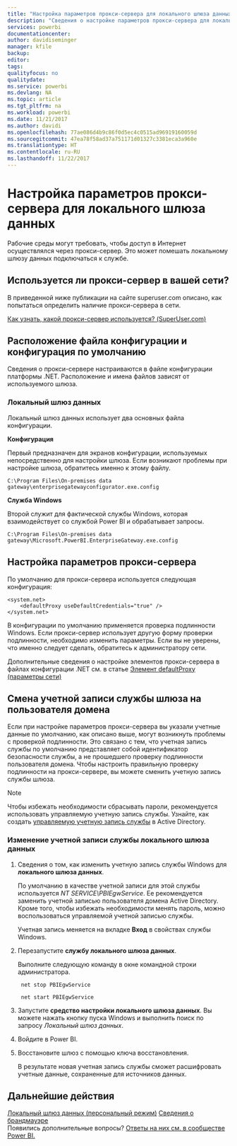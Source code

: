 ```yaml
---
title: "Настройка параметров прокси-сервера для локального шлюза данных"
description: "Сведения о настройке параметров прокси-сервера для локального шлюза данных."
services: powerbi
documentationcenter: 
author: davidiseminger
manager: kfile
backup: 
editor: 
tags: 
qualityfocus: no
qualitydate: 
ms.service: powerbi
ms.devlang: NA
ms.topic: article
ms.tgt_pltfrm: na
ms.workload: powerbi
ms.date: 11/21/2017
ms.author: davidi
ms.openlocfilehash: 77ae086d4b9c86f0d5ec4c0515ad96919160059d
ms.sourcegitcommit: 47ea78f58ad37a751171d01327c3381eca3a960e
ms.translationtype: HT
ms.contentlocale: ru-RU
ms.lasthandoff: 11/22/2017
---
```

# <a name="configuring-proxy-settings-for-the-on-premises-data-gateway"></a>Настройка параметров прокси-сервера для локального шлюза данных
Рабочие среды могут требовать, чтобы доступ в Интернет осуществлялся через прокси-сервер. Это может помешать локальному шлюзу данных подключаться к службе.

## <a name="does-your-network-use-a-proxy"></a>Используется ли прокси-сервер в вашей сети?
В приведенной ниже публикации на сайте superuser.com описано, как попытаться определить наличие прокси-сервера в сети.

[Как узнать, какой прокси-сервер используется? (SuperUser.com)](https://superuser.com/questions/346372/how-do-i-know-what-proxy-server-im-using)

## <a name="configuration-file-location-and-default-configuration"></a>Расположение файла конфигурации и конфигурация по умолчанию
Сведения о прокси-сервере настраиваются в файле конфигурации платформы .NET. Расположение и имена файлов зависят от используемого шлюза.

### <a name="on-premises-data-gateway"></a>Локальный шлюз данных
Локальный шлюз данных использует два основных файла конфигурации.

**Конфигурация**

Первый предназначен для экранов конфигурации, используемых непосредственно для настройки шлюза. Если возникают проблемы при настройке шлюза, обратитесь именно к этому файлу.

    C:\Program Files\On-premises data gateway\enterprisegatewayconfigurator.exe.config

**Служба Windows**

Второй служит для фактической службы Windows, которая взаимодействует со службой Power BI и обрабатывает запросы.

    C:\Program Files\On-premises data gateway\Microsoft.PowerBI.EnterpriseGateway.exe.config

## <a name="configuring-proxy-settings"></a>Настройка параметров прокси-сервера
По умолчанию для прокси-сервера используется следующая конфигурация:

    <system.net>
        <defaultProxy useDefaultCredentials="true" />
    </system.net>

В конфигурации по умолчанию применяется проверка подлинности Windows. Если прокси-сервер использует другую форму проверки подлинности, необходимо изменить параметры. Если вы не уверены, что именно следует сделать, обратитесь к администратору сети.

Дополнительные сведения о настройке элементов прокси-сервера в файлах конфигурации .NET см. в статье [Элемент defaultProxy (параметры сети)](https://msdn.microsoft.com/library/kd3cf2ex.aspx)

## <a name="changing-the-gateway-service-account-to-a-domain-user"></a>Смена учетной записи службы шлюза на пользователя домена
Если при настройке параметров прокси-сервера вы указали учетные данные по умолчанию, как описано выше, могут возникнуть проблемы с проверкой подлинности. Это связано с тем, что учетная запись службы по умолчанию представляет собой идентификатор безопасности службы, а не прошедшего проверку подлинности пользователя домена. Чтобы настроить правильную проверку подлинности на прокси-сервере, вы можете сменить учетную запись службы шлюза.

> [!NOTE]
> Чтобы избежать необходимости сбрасывать пароли, рекомендуется использовать управляемую учетную запись службы. Узнайте, как создать [управляемую учетную запись службы](https://technet.microsoft.com/library/dd548356.aspx) в Active Directory.
> 
> 

### <a name="change-the-on-premises-data-gateway-service-account"></a>Изменение учетной записи службы локального шлюза данных
1. Сведения о том, как изменить учетную запись службы Windows для **локального шлюза данных**.
   
    По умолчанию в качестве учетной записи для этой службы используется *NT SERVICE\PBIEgwService*. Ее рекомендуется заменить учетной записью пользователя домена Active Directory. Кроме того, чтобы избежать необходимости менять пароль, можно воспользоваться управляемой учетной записью службы.
   
    Учетная запись меняется на вкладке **Вход** в свойствах службы Windows.
2. Перезапустите **службу локального шлюза данных**.
   
    Выполните следующую команду в окне командной строки администратора.
   
        net stop PBIEgwService
   
        net start PBIEgwService
3. Запустите **средство настройки локального шлюза данных**. Вы можете нажать кнопку пуска Windows и выполнить поиск по запросу *Локальный шлюз данных*.
4. Войдите в Power BI.
5. Восстановите шлюз с помощью ключа восстановления.
   
    В результате новая учетная запись службы сможет расшифровать учетные данные, сохраненные для источников данных.

## <a name="next-steps"></a>Дальнейшие действия
[Локальный шлюз данных (персональный режим)](service-gateway-personal-mode.md)
[Сведения о брандмауэре](service-gateway-onprem-tshoot.md#firewall-or-proxy)  
Появились дополнительные вопросы? [Ответы на них см. в сообществе Power BI.](http://community.powerbi.com/)

